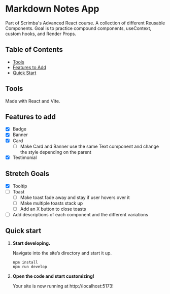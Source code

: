 # Markdown Notes App

Part of Scrimba's Advanced React course. A collection of different Reusable Components. Goal is to practice compound components, useContext, custom hooks, and Render Props.

## Table of Contents

- [Tools](#tools)
- [Features to Add](#features-to-add)
- [Quick Start](#quick-start)

## Tools

Made with React and Vite.

## Features to add

- [x] Badge
- [x] Banner
- [x] Card
  - [ ] Make Card and Banner use the same Text component and change the style depending on the parent
- [x] Testimonial

## Stretch Goals

- [x] Tooltip
- [ ] Toast
  - [ ] Make toast fade away and stay if user hovers over it
  - [ ] Make multiple toasts stack up
  - [ ] Add an X button to close toasts
- [ ] Add descriptions of each component and the different variations

## Quick start

1.  **Start developing.**

    Navigate into the site’s directory and start it up.

    ```shell
    npm install
    npm run develop
    ```

2.  **Open the code and start customizing!**

    Your site is now running at http://localhost:5173!
